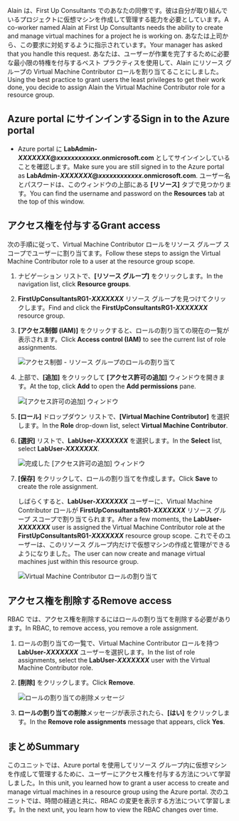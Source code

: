 <span data-ttu-id="dac38-101">Alain は、First Up Consultants でのあなたの同僚です。彼は自分が取り組んでいるプロジェクトに仮想マシンを作成して管理する能力を必要としています。</span><span class="sxs-lookup"><span data-stu-id="dac38-101">A co-worker named Alain at First Up Consultants needs the ability to create and manage virtual machines for a project he is working on.</span></span> <span data-ttu-id="dac38-102">あなたは上司から、この要求に対処するように指示されています。</span><span class="sxs-lookup"><span data-stu-id="dac38-102">Your manager has asked that you handle this request.</span></span> <span data-ttu-id="dac38-103">あなたは、ユーザーが作業を完了するために必要な最小限の特権を付与するベスト プラクティスを使用して、Alain にリソース グループの Virtual Machine Contributor ロールを割り当てることにしました。</span><span class="sxs-lookup"><span data-stu-id="dac38-103">Using the best practice to grant users the least privileges to get their work done, you decide to assign Alain the Virtual Machine Contributor role for a resource group.</span></span>

## <a name="sign-in-to-the-azure-portal"></a><span data-ttu-id="dac38-104">Azure portal にサインインする</span><span class="sxs-lookup"><span data-stu-id="dac38-104">Sign in to the Azure portal</span></span>

- <span data-ttu-id="dac38-105">Azure portal に **LabAdmin-_XXXXXXX_@_xxxxxxxxxxxx_.onmicrosoft.com** としてサインインしていることを確認します。</span><span class="sxs-lookup"><span data-stu-id="dac38-105">Make sure you are still signed in to the Azure portal as **LabAdmin-_XXXXXXX_@_xxxxxxxxxxxx_.onmicrosoft.com**.</span></span> <span data-ttu-id="dac38-106">ユーザー名とパスワードは、このウィンドウの上部にある **[リソース]** タブで見つかります。</span><span class="sxs-lookup"><span data-stu-id="dac38-106">You can find the username and password on the **Resources** tab at the top of this window.</span></span>

## <a name="grant-access"></a><span data-ttu-id="dac38-107">アクセス権を付与する</span><span class="sxs-lookup"><span data-stu-id="dac38-107">Grant access</span></span>

<span data-ttu-id="dac38-108">次の手順に従って、Virtual Machine Contributor ロールをリソース グループ スコープでユーザーに割り当てます。</span><span class="sxs-lookup"><span data-stu-id="dac38-108">Follow these steps to assign the Virtual Machine Contributor role to a user at the resource group scope.</span></span>

1. <span data-ttu-id="dac38-109">ナビゲーション リストで、**[リソース グループ]** をクリックします。</span><span class="sxs-lookup"><span data-stu-id="dac38-109">In the navigation list, click **Resource groups**.</span></span>

1. <span data-ttu-id="dac38-110">**FirstUpConsultantsRG1-_XXXXXXX_** リソース グループを見つけてクリックします。</span><span class="sxs-lookup"><span data-stu-id="dac38-110">Find and click the **FirstUpConsultantsRG1-_XXXXXXX_** resource group.</span></span>

1. <span data-ttu-id="dac38-111">**[アクセス制御 (IAM)]** をクリックすると、ロールの割り当ての現在の一覧が表示されます。</span><span class="sxs-lookup"><span data-stu-id="dac38-111">Click **Access control (IAM)** to see the current list of role assignments.</span></span>

   ![アクセス制御 - リソース グループのロールの割り当て](../media/5-resource-group-role-assignment.png)

1. <span data-ttu-id="dac38-113">上部で、**[追加]** をクリックして **[アクセス許可の追加]** ウィンドウを開きます。</span><span class="sxs-lookup"><span data-stu-id="dac38-113">At the top, click **Add** to open the **Add permissions** pane.</span></span>

   ![[アクセス許可の追加] ウィンドウ](../media/5-add-permissions.png)

1. <span data-ttu-id="dac38-115">**[ロール]** ドロップダウン リストで、**[Virtual Machine Contributor]** を選択します。</span><span class="sxs-lookup"><span data-stu-id="dac38-115">In the **Role** drop-down list, select **Virtual Machine Contributor**.</span></span>

1. <span data-ttu-id="dac38-116">**[選択]** リストで、**LabUser-_XXXXXXX_** を選択します。</span><span class="sxs-lookup"><span data-stu-id="dac38-116">In the **Select** list, select **LabUser-_XXXXXXX_**.</span></span>

   ![完成した [アクセス許可の追加] ウィンドウ](../media/5-add-permissions-save.png)

1. <span data-ttu-id="dac38-118">**[保存]** をクリックして、ロールの割り当てを作成します。</span><span class="sxs-lookup"><span data-stu-id="dac38-118">Click **Save** to create the role assignment.</span></span>

   <span data-ttu-id="dac38-119">しばらくすると、**LabUser-_XXXXXXX_** ユーザーに、Virtual Machine Contributor ロールが **FirstUpConsultantsRG1-_XXXXXXX_** リソース グループ スコープで割り当てられます。</span><span class="sxs-lookup"><span data-stu-id="dac38-119">After a few moments, the **LabUser-_XXXXXXX_** user is assigned the Virtual Machine Contributor role at the **FirstUpConsultantsRG1-_XXXXXXX_** resource group scope.</span></span> <span data-ttu-id="dac38-120">これでそのユーザーは、このリソース グループ内だけで仮想マシンの作成と管理ができるようになりました。</span><span class="sxs-lookup"><span data-stu-id="dac38-120">The user can now create and manage virtual machines just within this resource group.</span></span>

   ![Virtual Machine Contributor ロールの割り当て](../media/5-vm-contributor-assignment.png)

## <a name="remove-access"></a><span data-ttu-id="dac38-122">アクセス権を削除する</span><span class="sxs-lookup"><span data-stu-id="dac38-122">Remove access</span></span>

<span data-ttu-id="dac38-123">RBAC では、アクセス権を削除するにはロールの割り当てを削除する必要があります。</span><span class="sxs-lookup"><span data-stu-id="dac38-123">In RBAC, to remove access, you remove a role assignment.</span></span>

1. <span data-ttu-id="dac38-124">ロールの割り当ての一覧で、Virtual Machine Contributor ロールを持つ **LabUser-_XXXXXXX_** ユーザーを選択します。</span><span class="sxs-lookup"><span data-stu-id="dac38-124">In the list of role assignments, select the **LabUser-_XXXXXXX_** user with the Virtual Machine Contributor role.</span></span>

1. <span data-ttu-id="dac38-125">**[削除]** をクリックします。</span><span class="sxs-lookup"><span data-stu-id="dac38-125">Click **Remove**.</span></span>

   ![ロールの割り当ての削除メッセージ](../media/5-remove-role-assignment.png)

1. <span data-ttu-id="dac38-127">**ロールの割り当ての削除**メッセージが表示されたら、**[はい]** をクリックします。</span><span class="sxs-lookup"><span data-stu-id="dac38-127">In the **Remove role assignments** message that appears, click **Yes**.</span></span>

## <a name="summary"></a><span data-ttu-id="dac38-128">まとめ</span><span class="sxs-lookup"><span data-stu-id="dac38-128">Summary</span></span>

<span data-ttu-id="dac38-129">このユニットでは、Azure portal を使用してリソース グループ内に仮想マシンを作成して管理するために、ユーザーにアクセス権を付与する方法について学習しました。</span><span class="sxs-lookup"><span data-stu-id="dac38-129">In this unit, you learned how to grant a user access to create and manage virtual machines in a resource group using the Azure portal.</span></span> <span data-ttu-id="dac38-130">次のユニットでは、時間の経過と共に、RBAC の変更を表示する方法について学習します。</span><span class="sxs-lookup"><span data-stu-id="dac38-130">In the next unit, you learn how to view the RBAC changes over time.</span></span>
